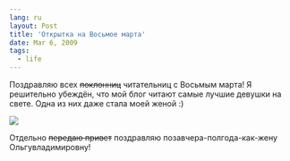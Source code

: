 ```yaml
---
lang: ru
layout: Post
title: 'Открытка на Восьмое марта'
date: Mar 6, 2009
tags:
  - life
---
```


Поздравляю всех ~~поклонниц~~ читательниц с Восьмым марта! Я решительно убеждён, что мой блог читают самые лучшие девушки на свете. Одна из них даже стала моей женой :)

![](/images/blog/gerbera-8-march.jpg)

Отдельно ~~передаю привет~~ поздравляю позавчера-полгода-как-жену Ольгувладимировну!
